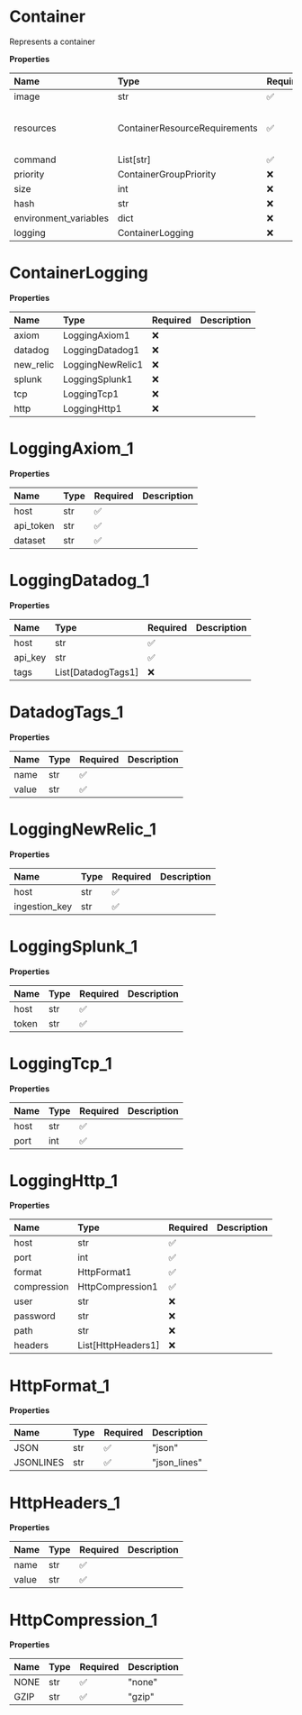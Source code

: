 # Container

Represents a container

**Properties**

| Name                  | Type                          | Required | Description                                  |
| :-------------------- | :---------------------------- | :------- | :------------------------------------------- |
| image                 | str                           | ✅       |                                              |
| resources             | ContainerResourceRequirements | ✅       | Represents a container resource requirements |
| command               | List[str]                     | ✅       |                                              |
| priority              | ContainerGroupPriority        | ❌       |                                              |
| size                  | int                           | ❌       |                                              |
| hash                  | str                           | ❌       |                                              |
| environment_variables | dict                          | ❌       |                                              |
| logging               | ContainerLogging              | ❌       |                                              |

# ContainerLogging

**Properties**

| Name      | Type             | Required | Description |
| :-------- | :--------------- | :------- | :---------- |
| axiom     | LoggingAxiom1    | ❌       |             |
| datadog   | LoggingDatadog1  | ❌       |             |
| new_relic | LoggingNewRelic1 | ❌       |             |
| splunk    | LoggingSplunk1   | ❌       |             |
| tcp       | LoggingTcp1      | ❌       |             |
| http      | LoggingHttp1     | ❌       |             |

# LoggingAxiom_1

**Properties**

| Name      | Type | Required | Description |
| :-------- | :--- | :------- | :---------- |
| host      | str  | ✅       |             |
| api_token | str  | ✅       |             |
| dataset   | str  | ✅       |             |

# LoggingDatadog_1

**Properties**

| Name    | Type               | Required | Description |
| :------ | :----------------- | :------- | :---------- |
| host    | str                | ✅       |             |
| api_key | str                | ✅       |             |
| tags    | List[DatadogTags1] | ❌       |             |

# DatadogTags_1

**Properties**

| Name  | Type | Required | Description |
| :---- | :--- | :------- | :---------- |
| name  | str  | ✅       |             |
| value | str  | ✅       |             |

# LoggingNewRelic_1

**Properties**

| Name          | Type | Required | Description |
| :------------ | :--- | :------- | :---------- |
| host          | str  | ✅       |             |
| ingestion_key | str  | ✅       |             |

# LoggingSplunk_1

**Properties**

| Name  | Type | Required | Description |
| :---- | :--- | :------- | :---------- |
| host  | str  | ✅       |             |
| token | str  | ✅       |             |

# LoggingTcp_1

**Properties**

| Name | Type | Required | Description |
| :--- | :--- | :------- | :---------- |
| host | str  | ✅       |             |
| port | int  | ✅       |             |

# LoggingHttp_1

**Properties**

| Name        | Type               | Required | Description |
| :---------- | :----------------- | :------- | :---------- |
| host        | str                | ✅       |             |
| port        | int                | ✅       |             |
| format      | HttpFormat1        | ✅       |             |
| compression | HttpCompression1   | ✅       |             |
| user        | str                | ❌       |             |
| password    | str                | ❌       |             |
| path        | str                | ❌       |             |
| headers     | List[HttpHeaders1] | ❌       |             |

# HttpFormat_1

**Properties**

| Name      | Type | Required | Description  |
| :-------- | :--- | :------- | :----------- |
| JSON      | str  | ✅       | "json"       |
| JSONLINES | str  | ✅       | "json_lines" |

# HttpHeaders_1

**Properties**

| Name  | Type | Required | Description |
| :---- | :--- | :------- | :---------- |
| name  | str  | ✅       |             |
| value | str  | ✅       |             |

# HttpCompression_1

**Properties**

| Name | Type | Required | Description |
| :--- | :--- | :------- | :---------- |
| NONE | str  | ✅       | "none"      |
| GZIP | str  | ✅       | "gzip"      |
